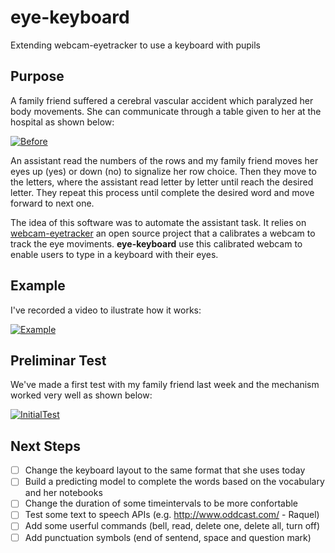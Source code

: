 # eye-keyboard
Extending webcam-eyetracker to use a keyboard with pupils

## Purpose

A family friend suffered a cerebral vascular accident which paralyzed her body movements. She can communicate through a table given to her at the hospital as shown below:

[![Before](http://img.youtube.com/vi/euZO5IGGJ_0/0.jpg)](https://www.youtube.com/watch?v=euZO5IGGJ_0)

An assistant read the numbers of the rows and my family friend moves her eyes up (yes) or down (no) to signalize her row choice. Then they move to the letters, where the assistant read letter by letter until reach the desired letter. They repeat this process until complete the desired word and move forward to next one. 

The idea of this software was to automate the assistant task. It relies on [webcam-eyetracker](https://github.com/esdalmaijer/webcam-eyetracker) an open source project that a calibrates a webcam to track the eye moviments. **eye-keyboard** use this calibrated webcam to enable users to type in a keyboard with their eyes.

## Example

I've recorded a video to ilustrate how it works:

[![Example](http://img.youtube.com/vi/vG-_wg6IxnY/0.jpg)](https://youtu.be/vG-_wg6IxnY)

## Preliminar Test

We've made a first test with my family friend last week and the mechanism worked very well as shown below:

[![InitialTest](http://img.youtube.com/vi/GCCLfgFJNNU/0.jpg)](https://www.youtube.com/watch?v=GCCLfgFJNNU)

## Next Steps

- [ ] Change the keyboard layout to the same format that she uses today
- [ ] Build a predicting model to complete the words based on the vocabulary and her notebooks
- [ ] Change the duration of some timeintervals to be more confortable
- [ ] Test some text to speech APIs (e.g. http://www.oddcast.com/ - Raquel)
- [ ] Add some userful commands (bell, read, delete one, delete all, turn off)
- [ ] Add punctuation symbols (end of sentend, space and question mark)
